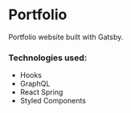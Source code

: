# Portfolio

Portfolio website built with Gatsby.

### Technologies used:

- Hooks
- GraphQL
- React Spring
- Styled Components
